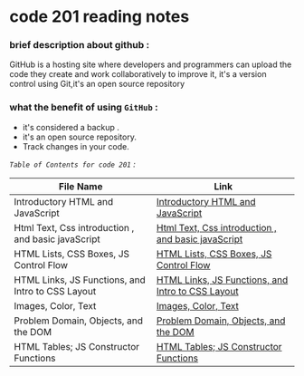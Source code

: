 

# code 201 reading notes



###  brief description about github :


 GitHub is a hosting site where developers and programmers can upload the code they create and work collaboratively to improve it, 
 it's a version control using Git,it's an open source repository 
 

###  what the benefit of using `GitHub` : 

+ it's considered a backup .
+ it's an open source repository. 
+ Track changes in your code.


 
*`Table of Contents for code 201` :*


| **File Name**  | **Link** |
| ----------- | ----------- |
|Introductory HTML and JavaScript | [Introductory HTML and JavaScript](https://nemaaalqetami.github.io/code-201-reading-notes/class01) |
|Html Text, Css introduction , and basic javaScript| [Html Text, Css introduction , and basic javaScript](https://nemaaalqetami.github.io/code-201-reading-notes/class-02)|
| HTML Lists, CSS Boxes, JS Control Flow| [HTML Lists, CSS Boxes, JS Control Flow](https://nemaaalqetami.github.io/code-201-reading-notes/class-03)|
|HTML Links, JS Functions, and Intro to CSS Layout |[HTML Links, JS Functions, and Intro to CSS Layout](https://nemaaalqetami.github.io/code-201-reading-notes/class-04) |
|Images, Color, Text | [Images, Color, Text](https://nemaaalqetami.github.io/code-201-reading-notes/class-05)|
|Problem Domain, Objects, and the DOM|[Problem Domain, Objects, and the DOM](https://nemaaalqetami.github.io/code-201-reading-notes/class-06) |
|HTML Tables; JS Constructor Functions|[HTML Tables; JS Constructor Functions](https://nemaaalqetami.github.io/code-201-reading-notes/class-07)|

